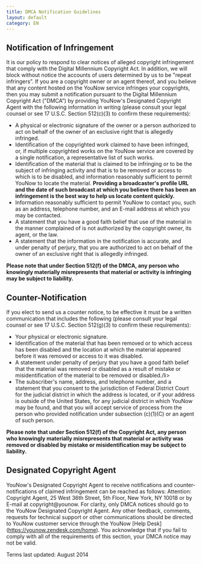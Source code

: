 ```yaml
---
title: DMCA Notification Guidelines 
layout: default
category: EN
---
```

## Notification of Infringement

It is our policy to respond to clear notices of alleged copyright infringement that comply with the Digital Millennium Copyright Act. In addition, we will block without notice the accounts of users determined by us to be "repeat infringers”. If you are a copyright owner or an agent thereof, and you believe that any content hosted on the YouNow service infringes your copyrights, then you may submit a notification pursuant to the Digital Millennium Copyright Act ("DMCA”) by providing YouNow's Designated Copyright Agent with the following information in writing (please consult your legal counsel or see 17 U.S.C. Section 512(c)(3) to confirm these requirements):

- A physical or electronic signature of the owner or a person authorized to act on behalf of the owner of an exclusive right that is allegedly infringed.
- Identification of the copyrighted work claimed to have been infringed, or, if multiple copyrighted works on the YouNow service are covered by a single notification, a representative list of such works.
- Identification of the material that is claimed to be infringing or to be the subject of infringing activity and that is to be removed or access to which is to be disabled, and information reasonably sufficient to permit YouNow to locate the material. **Providing a broadcaster's profile URL and the date of such broadcast at which you believe there has been an infringement is the best way to help us locate content quickly.**
- Information reasonably sufficient to permit YouNow to contact you, such as an address, telephone number, and an E-mail address at which you may be contacted.
- A statement that you have a good faith belief that use of the material in the manner complained of is not authorized by the copyright owner, its agent, or the law.
- A statement that the information in the notification is accurate, and under penalty of perjury, that you are authorized to act on behalf of the owner of an exclusive right that is allegedly infringed.

**Please note that under Section 512(f) of the DMCA, any person who knowingly materially misrepresents that material or activity is infringing may be subject to liability.**

## Counter-Notification

If you elect to send us a counter notice, to be effective it must be a written communication that includes the following (please consult your legal counsel or see 17 U.S.C. Section 512(g)(3) to confirm these requirements):
- Your physical or electronic signature.
- Identification of the material that has been removed or to which access has been disabled and the location at which the material appeared before it was removed or access to it was disabled.
- A statement under penalty of perjury that you have a good faith belief that the material was removed or disabled as a result of mistake or misidentification of the material to be removed or disabled./li>
- The subscriber's name, address, and telephone number, and a statement that you consent to the jurisdiction of Federal District Court for the judicial district in which the address is located, or if your address is outside of the United States, for any judicial district in which YouNow may be found, and that you will accept service of process from the person who provided notification under subsection (c)(1)(C) or an agent of such person.

**Please note that under Section 512(f) of the Copyright Act, any person who knowingly materially misrepresents that material or activity was removed or disabled by mistake or misidentification may be subject to liability.**

## Designated Copyright Agent
YouNow's Designated Copyright Agent to receive notifications and counter-notifications of claimed infringement can be reached as follows: Attention: Copyright Agent, 25 West 36th Street, 5th Floor, New York, NY 10018 or by E-mail at copyright@younow. For clarity, only DMCA notices should go to the YouNow Designated Copyright Agent. Any other feedback, comments, requests for technical support or other communications should be directed to YouNow customer service through the YouNow [Help Desk] (https://younow.zendesk.com/home). You acknowledge that if you fail to comply with all of the requirements of this section, your DMCA notice may not be valid.

Terms last updated: August 2014
